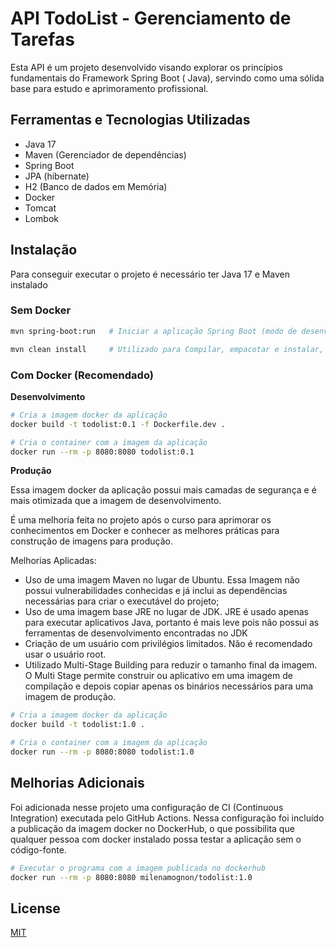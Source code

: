 # API TodoList - Gerenciamento de Tarefas

Esta API é um projeto desenvolvido visando explorar os princípios fundamentais do Framework Spring Boot (
Java), servindo como uma sólida base para estudo e aprimoramento profissional.

## Ferramentas e Tecnologias Utilizadas

* Java 17
* Maven (Gerenciador de dependências)
* Spring Boot
* JPA (hibernate)
* H2 (Banco de dados em Memória)
* Docker
* Tomcat
* Lombok

## Instalação

Para conseguir executar o projeto é necessário ter Java 17 e Maven instalado

### Sem Docker

```bash
mvn spring-boot:run   # Iniciar a aplicação Spring Boot (modo de desenvolvimento)

mvn clean install     # Utilizado para Compilar, empacotar e instalar, permitindo implantação em produção
```

### Com Docker (Recomendado)

**Desenvolvimento**

```bash
# Cria a imagem docker da aplicação
docker build -t todolist:0.1 -f Dockerfile.dev .

# Cria o container com a imagem da aplicação
docker run --rm -p 8080:8080 todolist:0.1
```

**Produção**

Essa imagem docker da aplicação possui mais camadas de segurança e é mais otimizada que a imagem de desenvolvimento.

É uma melhoria feita no projeto após o curso para aprimorar os conhecimentos em Docker e conhecer as melhores práticas
para construção de imagens para produção.

Melhorias Aplicadas:

- Uso de uma imagem Maven no lugar de Ubuntu. Essa Imagem não possui vulnerabilidades conhecidas e já inclui as
  dependências necessárias para criar o executável do projeto;
- Uso de uma imagem base JRE no lugar de JDK. JRE é usado apenas para executar aplicativos Java, portanto é mais leve
  pois não possui as ferramentas de desenvolvimento encontradas no JDK
- Criação de um usuário com privilégios limitados. Não é recomendado usar o usuário root.
- Utilizado Multi-Stage Building para reduzir o tamanho final da imagem. O Multi Stage permite construir ou aplicativo
  em uma imagem de compilação e depois copiar apenas os binários necessários para uma imagem de produção.

```bash
# Cria a imagem docker da aplicação
docker build -t todolist:1.0 .

# Cria o container com a imagem da aplicação
docker run --rm -p 8080:8080 todolist:1.0
```

## Melhorias Adicionais

Foi adicionada nesse projeto uma configuração de CI (Continuous Integration) executada pelo GitHub Actions.
Nessa configuração foi incluído a publicação da imagem docker no DockerHub, o que possibilita que qualquer pessoa com
docker instalado possa testar a aplicação sem o código-fonte.

```bash
# Executar o programa com a imagem publicada no dockerhub 
docker run --rm -p 8080:8080 milenamognon/todolist:1.0
```

## License

[MIT](https://choosealicense.com/licenses/mit/)
